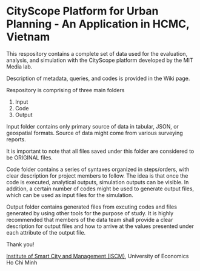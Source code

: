 # CityScope Platform for Urban Planning - An Application in HCMC, Vietnam
This respository contains a complete set of data used for the evaluation, analysis, and simulation with the CityScope platform developed by the MIT Media lab.

Description of metadata, queries, and codes is provided in the Wiki page.

Respository is comprising of three main folders

1. Input
2. Code
3. Output

Input folder contains only primary source of data in tabular, JSON, or geospatial formats. Source of data might come from various surveying reports.

It is important to note that all files saved under this folder are considered to be ORIGINAL files.

Code folder contains a series of syntaxes organized in steps/orders, with clear description for project members to follow. The idea is that once the code is executed, analytical outputs, simulation outputs can be visible. In addition, a certain number of codes might be used to generate output files, which can be used as input files for the simulation.

Output folder contains generated files from excuting codes and files generated by using other tools for the purpose of study. It is highly recommended that members of the data team shall provide a clear description for output files and how to arrive at the values presented under each attribute of the output file.

Thank you!

[Institute of Smart City and Management (ISCM)](https://iscm.ueh.edu.vn/), University of Economics Ho Chi Minh
